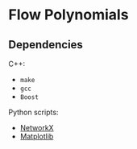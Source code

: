 # Flow Polynomials

## Dependencies

C++:

- `make`
- `gcc`
- `Boost`

Python scripts:

- [NetworkX](https://networkx.org/)
- [Matplotlib](https://matplotlib.org/)

